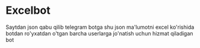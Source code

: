 # Excelbot


Saytdan json qabu qilib telegram botga shu json ma'lumotni excel ko'rishida botdan ro'yxatdan o'tgan barcha userlarga jo'natish uchun hizmat qiladigan bot
